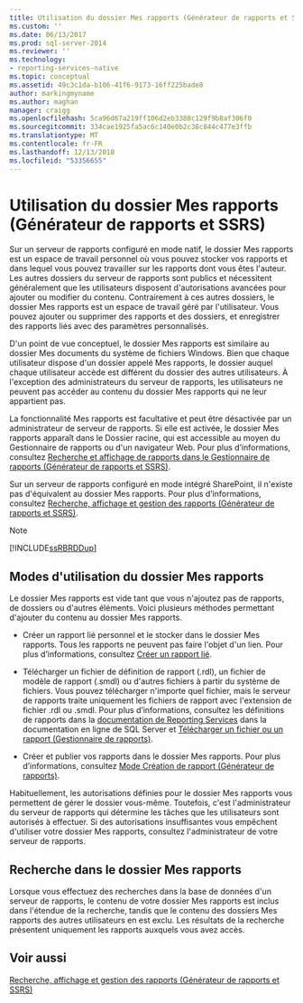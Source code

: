 ```yaml
---
title: Utilisation du dossier Mes rapports (Générateur de rapports et SSRS) | Microsoft Docs
ms.custom: ''
ms.date: 06/13/2017
ms.prod: sql-server-2014
ms.reviewer: ''
ms.technology:
- reporting-services-native
ms.topic: conceptual
ms.assetid: 49c3c1da-b106-41f6-9173-16ff225bade8
author: markingmyname
ms.author: maghan
manager: craigg
ms.openlocfilehash: 5ca96d67a219ff106d2eb3388c129f9b8af306f0
ms.sourcegitcommit: 334cae1925fa5ac6c140e0b2c38c844c477e3ffb
ms.translationtype: MT
ms.contentlocale: fr-FR
ms.lasthandoff: 12/13/2018
ms.locfileid: "53356655"
---
```

# <a name="using-my-reports-report-builder-and-ssrs"></a>Utilisation du dossier Mes rapports (Générateur de rapports et SSRS)
  Sur un serveur de rapports configuré en mode natif, le dossier Mes rapports est un espace de travail personnel où vous pouvez stocker vos rapports et dans lequel vous pouvez travailler sur les rapports dont vous êtes l'auteur. Les autres dossiers du serveur de rapports sont publics et nécessitent généralement que les utilisateurs disposent d'autorisations avancées pour ajouter ou modifier du contenu. Contrairement à ces autres dossiers, le dossier Mes rapports est un espace de travail géré par l'utilisateur. Vous pouvez ajouter ou supprimer des rapports et des dossiers, et enregistrer des rapports liés avec des paramètres personnalisés.  
  
 D'un point de vue conceptuel, le dossier Mes rapports est similaire au dossier Mes documents du système de fichiers Windows. Bien que chaque utilisateur dispose d'un dossier appelé Mes rapports, le dossier auquel chaque utilisateur accède est différent du dossier des autres utilisateurs. À l'exception des administrateurs du serveur de rapports, les utilisateurs ne peuvent pas accéder au contenu du dossier Mes rapports qui ne leur appartient pas.  
  
 La fonctionnalité Mes rapports est facultative et peut être désactivée par un administrateur de serveur de rapports. Si elle est activée, le dossier Mes rapports apparaît dans le Dossier racine, qui est accessible au moyen du Gestionnaire de rapports ou d'un navigateur Web. Pour plus d’informations, consultez [Recherche et affichage de rapports dans le Gestionnaire de rapports &#40;Générateur de rapports et SSRS&#41;](finding-and-viewing-reports-in-the-web-portal-report-builder-and-ssrs.md).  
  
 Sur un serveur de rapports configuré en mode intégré SharePoint, il n'existe pas d'équivalent au dossier Mes rapports. Pour plus d’informations, consultez [Recherche, affichage et gestion des rapports &#40;Générateur de rapports et SSRS&#41;](finding-viewing-and-managing-reports-report-builder-and-ssrs.md).  
  
> [!NOTE]  
>  [!INCLUDE[ssRBRDDup](../../includes/ssrbrddup-md.md)]  
  
## <a name="ways-to-use-my-reports"></a>Modes d'utilisation du dossier Mes rapports  
 Le dossier Mes rapports est vide tant que vous n'ajoutez pas de rapports, de dossiers ou d'autres éléments. Voici plusieurs méthodes permettant d'ajouter du contenu au dossier Mes rapports.  
  
-   Créer un rapport lié personnel et le stocker dans le dossier Mes rapports. Tous les rapports ne peuvent pas faire l'objet d'un lien. Pour plus d’informations, consultez [Créer un rapport lié](../reports/create-a-linked-report.md).  
  
-   Télécharger un fichier de définition de rapport (.rdl), un fichier de modèle de rapport (.smdl) ou d'autres fichiers à partir du système de fichiers. Vous pouvez télécharger n'importe quel fichier, mais le serveur de rapports traite uniquement les fichiers de rapport avec l'extension de fichier .rdl ou .smdl. Pour plus d’informations, consultez les définitions de rapports dans la [documentation de Reporting Services](https://go.microsoft.com/fwlink/?linkid=121312) dans la documentation en ligne de SQL Server et [Télécharger un fichier ou un rapport &#40;Gestionnaire de rapports&#41;](../reports/upload-a-file-or-report-report-manager.md).  
  
-   Créer et publier vos rapports dans le dossier Mes rapports. Pour plus d’informations, consultez [Mode Création de rapport &#40;Générateur de rapports&#41;](report-design-view-report-builder.md).  
  
 Habituellement, les autorisations définies pour le dossier Mes rapports vous permettent de gérer le dossier vous-même. Toutefois, c'est l'administrateur du serveur de rapports qui détermine les tâches que les utilisateurs sont autorisés à effectuer. Si des autorisations insuffisantes vous empêchent d'utiliser votre dossier Mes rapports, consultez l'administrateur de votre serveur de rapports.  
  
## <a name="searching-my-reports"></a>Recherche dans le dossier Mes rapports  
 Lorsque vous effectuez des recherches dans la base de données d'un serveur de rapports, le contenu de votre dossier Mes rapports est inclus dans l'étendue de la recherche, tandis que le contenu des dossiers Mes rapports des autres utilisateurs en est exclu. Les résultats de la recherche présentent uniquement les rapports auxquels vous avez accès.  
  
## <a name="see-also"></a>Voir aussi  
 [Recherche, affichage et gestion des rapports &#40;Générateur de rapports et SSRS&#41;](finding-viewing-and-managing-reports-report-builder-and-ssrs.md)  
  
  
